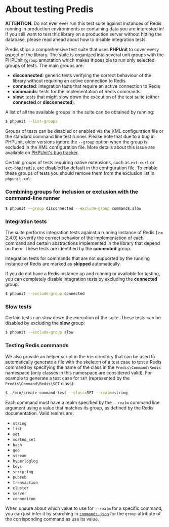 # About testing Predis #

__ATTENTION__: Do not ever ever run this test suite against instances of Redis running in production
environments or containing data you are interested in! If you still want to test this library on a
production server without hitting the database, please read ahead about how to disable integration
tests.

Predis ships a comprehensive test suite that uses __PHPUnit__ to cover every aspect of the library.
The suite is organized into several unit groups with the PHPUnit `@group` annotation which makes it
possible to run only selected groups of tests. The main groups are:

  - __disconnected__: generic tests verifying the correct behaviour of the library without requiring
    an active connection to Redis.
  - __connected__: integration tests that require an active connection to Redis
  - __commands__: tests for the implementation of Redis commands.
  - __slow__: tests that might slow down the execution of the test suite (either __connected__ or
    __disconnected__).

A list of all the available groups in the suite can be obtained by running:

```bash
$ phpunit --list-groups
```

Groups of tests can be disabled or enabled via the XML configuration file or the standard command
line test runner. Please note that due to a bug in PHPUnit, older versions ignore the `--group`
option when the group is excluded in the XML configuration file. More details about this issue are
available on [PHPUnit's bug tracker](http://github.com/sebastianbergmann/phpunit/issues/320).

Certain groups of tests requiring native extensions, such as `ext-curl` or `ext-phpiredis`, are
disabled by default in the configuration file. To enable these groups of tests you should remove
them from the exclusion list in `phpunit.xml`.

### Combining groups for inclusion or exclusion with the command-line runner ###

```bash
$ phpunit --group disconnected --exclude-group commands,slow
```

### Integration tests ###

The suite performs integration tests against a running instance of Redis (>= 2.4.0) to verify the
correct behavior of the implementation of each command and certain abstractions implemented in the
library that depend on them. These tests are identified by the __connected__ group.

Integration tests for commands that are not supported by the running instance of Redis are marked as
__skipped__ automatically.

If you do not have a Redis instance up and running or available for testing, you can completely
disable integration tests by excluding the __connected__ group:

```bash
$ phpunit --exclude-group connected
```

### Slow tests ###

Certain tests can slow down the execution of the suite. These tests can be disabled by excluding the
__slow__ group:

```bash
$ phpunit --exclude-group slow
```

### Testing Redis commands ###

We also provide an helper script in the `bin` directory that can be used to automatically generate a
file with the skeleton of a test case to test a Redis command by specifying the name of the class
in the `Predis\Command\Redis` namespace (only classes in this namespace are considered valid).
For example to generate a test case for `SET` (represented by the `Predis\Command\Redis\SET` class):

```bash
$ ./bin/create-command-test --class=SET --realm=string
```

Each command must have a realm specified by the `--realm` command line argument using a value that
matches its group, as defined by the Redis documentation. Valid realms are:

- `string`
- `list`
- `set`
- `sorted_set`
- `hash`
- `geo`
- `stream`
- `hyperloglog`
- `keys`
- `scripting`
- `pubsub`
- `transaction`
- `cluster`
- `server`
- `connection`

When unsure about which value to use for `--realm` for a specific command, you can just infer it by
searching in [`commands.json`](https://github.com/redis/redis-doc/blob/master/commands.json) for the
`group` attribute of the corrisponding command as use its value.
